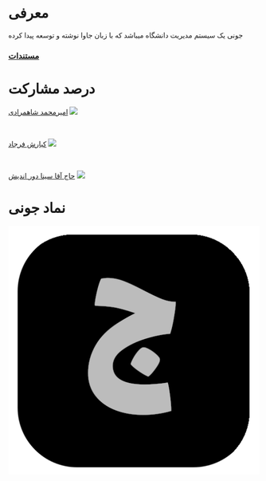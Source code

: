 # معرفی

جونی یک سیستم مدیریت دانشگاه میباشد که با زبان جاوا نوشته و توسعه پیدا کرده

### [مستندات](https://am-shm.github.io/juni_managemant_docs/)

# درصد مشارکت


[امیرمحمد شاهمرادی](https://github.com/am-shm)
![](https://us-central1-progress-markdown.cloudfunctions.net/progress/34)

<br>

[کیارش فرجاد](https://github.com/kia-far)
![](https://us-central1-progress-markdown.cloudfunctions.net/progress/33)

<br>

[حاج آقا سینا دور اندیش](https://github.com/SinaDour)
![](https://us-central1-progress-markdown.cloudfunctions.net/progress/33)


# نماد جونی

![logo](./juni_logo.png)